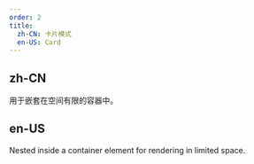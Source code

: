 ```yaml
---
order: 2
title:
  zh-CN: 卡片模式
  en-US: Card
---
```


## zh-CN

用于嵌套在空间有限的容器中。

## en-US

Nested inside a container element for rendering in limited space.

<style>
  [data-theme="dark"] .site-calendar-demo-card {
    border: 1px solid #303030;
  }
</style>
